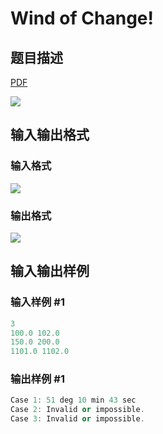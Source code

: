 # Wind of Change!

## 题目描述

[problemUrl]: https://uva.onlinejudge.org/index.php?option=com_onlinejudge&Itemid=8&category=17&page=show_problem&problem=1458

[PDF](https://uva.onlinejudge.org/external/105/p10517.pdf)

![](https://cdn.luogu.com.cn/upload/vjudge_pic/UVA10517/31b705e8efeb323c4bb70c1a9afbda1634c040ac.png)

## 输入输出格式

### 输入格式

![](https://cdn.luogu.com.cn/upload/vjudge_pic/UVA10517/c12f24f262ec9df85842ceeebbe96168382957c4.png)

### 输出格式

![](https://cdn.luogu.com.cn/upload/vjudge_pic/UVA10517/ca55183c2791a9b66a09d323495cf607adc3c7f8.png)

## 输入输出样例

### 输入样例 #1

```cpp
3
100.0 102.0
150.0 200.0
1101.0 1102.0
```


### 输出样例 #1

```cpp
Case 1: 51 deg 10 min 43 sec
Case 2: Invalid or impossible.
Case 3: Invalid or impossible.
```


